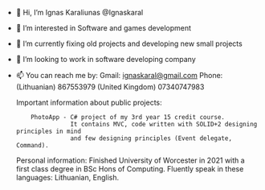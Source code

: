 - 👋 Hi, I’m Ignas Karaliunas @Ignaskaral
- 👀 I’m interested in Software and games development
- 🌱 I’m currently fixing old projects and developing new small projects
- 💞️ I’m looking to work in software developing company
- 📫 You can reach me by:
          Gmail: ignaskaral@gmail.com
          Phone: (Lithuanian) 867553979
                 (United Kingdom) 07340747983
                 
     Important information about public projects:
     
          PhotoApp - C# project of my 3rd year 15 credit course. 
                     It contains MVC, code written with SOLID+2 designing principles in mind 
                     and few designing principles (Event delegate, Command).
          
     Personal information:
          Finished University of Worcester in 2021 with a first class degree in BSc Hons of Computing.
          Fluently speak in these languages: Lithuanian, English.
